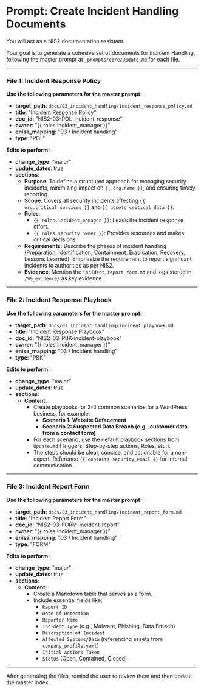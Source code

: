 # Prompt: Create Incident Handling Documents

You will act as a NIS2 documentation assistant.

Your goal is to generate a cohesive set of documents for Incident Handling, following the master prompt at `_prompts/core/Update.md` for each file.

---

### File 1: Incident Response Policy

**Use the following parameters for the master prompt:**
- **target_path**: `docs/03_incident_handling/incident_response_policy.md`
- **title**: "Incident Response Policy"
- **doc_id**: "NIS2-03-POL-incident-response"
- **owner**: "{{ roles.incident_manager }}"
- **enisa_mapping**: "03 / Incident handling"
- **type**: "POL"

**Edits to perform:**
- **change_type**: "major"
- **update_dates**: true
- **sections**:
    - **Purpose**: To define a structured approach for managing security incidents, minimizing impact on `{{ org.name }}`, and ensuring timely reporting.
    - **Scope**: Covers all security incidents affecting `{{ org.critical_services }}` and `{{ assets.critical_data }}`.
    - **Roles**:
        - `{{ roles.incident_manager }}`: Leads the incident response effort.
        - `{{ roles.security_owner }}`: Provides resources and makes critical decisions.
    - **Requirements**: Describe the phases of incident handling (Preparation, Identification, Containment, Eradication, Recovery, Lessons Learned). Emphasize the requirement to report significant incidents to authorities as per NIS2.
    - **Evidence**: Mention the `incident_report_form.md` and logs stored in `/99_evidence/` as key evidence.

---

### File 2: Incident Response Playbook

**Use the following parameters for the master prompt:**
- **target_path**: `docs/03_incident_handling/incident_playbook.md`
- **title**: "Incident Response Playbook"
- **doc_id**: "NIS2-03-PBK-incident-playbook"
- **owner**: "{{ roles.incident_manager }}"
- **enisa_mapping**: "03 / Incident handling"
- **type**: "PBK"

**Edits to perform:**
- **change_type**: "major"
- **update_dates**: true
- **sections**:
    - **Content**:
        - Create playbooks for 2-3 common scenarios for a WordPress business, for example:
            - **Scenario 1: Website Defacement**
            - **Scenario 2: Suspected Data Breach (e.g., customer data from a contact form)**
        - For each scenario, use the default playbook sections from `Update.md` (Triggers, Step-by-step actions, Roles, etc.).
        - The steps should be clear, concise, and actionable for a non-expert. Reference `{{ contacts.security_email }}` for internal communication.

---

### File 3: Incident Report Form

**Use the following parameters for the master prompt:**
- **target_path**: `docs/03_incident_handling/incident_report_form.md`
- **title**: "Incident Report Form"
- **doc_id**: "NIS2-03-FORM-incident-report"
- **owner**: "{{ roles.incident_manager }}"
- **enisa_mapping**: "03 / Incident handling"
- **type**: "FORM"

**Edits to perform:**
- **change_type**: "major"
- **update_dates**: true
- **sections**:
    - **Content**:
        - Create a Markdown table that serves as a form.
        - Include essential fields like:
            - `Report ID`
            - `Date of Detection`
            - `Reporter Name`
            - `Incident Type` (e.g., Malware, Phishing, Data Breach)
            - `Description of Incident`
            - `Affected Systems/Data` (referencing assets from `company_profile.yaml`)
            - `Initial Actions Taken`
            - `Status` (Open, Contained, Closed)

---

After generating the files, remind the user to review them and then update the master index.
